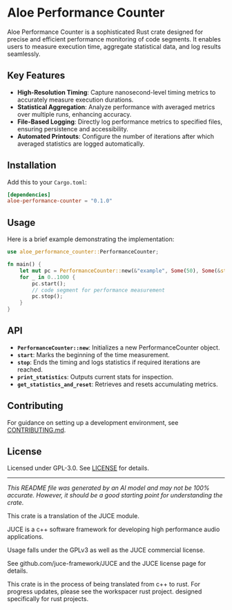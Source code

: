 # Aloe Performance Counter

Aloe Performance Counter is a sophisticated Rust crate designed for precise and efficient performance monitoring of code segments. It enables users to measure execution time, aggregate statistical data, and log results seamlessly.

## Key Features

- **High-Resolution Timing**: Capture nanosecond-level timing metrics to accurately measure execution durations.
- **Statistical Aggregation**: Analyze performance with averaged metrics over multiple runs, enhancing accuracy.
- **File-Based Logging**: Directly log performance metrics to specified files, ensuring persistence and accessibility.
- **Automated Printouts**: Configure the number of iterations after which averaged statistics are logged automatically.

## Installation

Add this to your `Cargo.toml`:

```toml
[dependencies]
aloe-performance-counter = "0.1.0"
```

## Usage

Here is a brief example demonstrating the implementation:

```rust
use aloe_performance_counter::PerformanceCounter;

fn main() {
    let mut pc = PerformanceCounter::new(&"example", Some(50), Some(&std::fs::File::open("/temp/log.txt").unwrap()));
    for _ in 0..1000 {
        pc.start();
        // code segment for performance measurement
        pc.stop();
    }
}
```

## API

- **`PerformanceCounter::new`**: Initializes a new PerformanceCounter object.
- **`start`**: Marks the beginning of the time measurement.
- **`stop`**: Ends the timing and logs statistics if required iterations are reached.
- **`print_statistics`**: Outputs current stats for inspection.
- **`get_statistics_and_reset`**: Retrieves and resets accumulating metrics.

## Contributing

For guidance on setting up a development environment, see [CONTRIBUTING.md](https://github.com/klebs6/aloe-rs/CONTRIBUTING.md).

## License

Licensed under GPL-3.0. See [LICENSE](https://github.com/klebs6/aloe-rs/blob/main/LICENSE) for details.

---

*This README file was generated by an AI model and may not be 100% accurate. However, it should be a good starting point for understanding the crate.*

This crate is a translation of the JUCE module.

JUCE is a c++ software framework for developing high performance audio applications.

Usage falls under the GPLv3 as well as the JUCE commercial license.

See github.com/juce-framework/JUCE and the JUCE license page for details.

This crate is in the process of being translated from c++ to rust. For progress updates, please see the workspacer rust project. designed specifically for rust projects.
